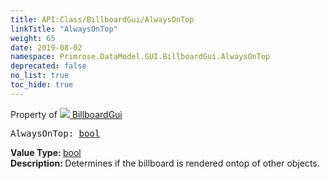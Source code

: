 ```yaml
---
title: API:Class/BillboardGui/AlwaysOnTop
linkTitle: "AlwaysOnTop"
weight: 65
date: 2019-08-02
namespace: Primrose.DataModel.GUI.BillboardGui.AlwaysOnTop
deprecated: false
no_list: true
toc_hide: true
---
```

Property of <a href="/docs/api-reference/Class/BillboardGui"><img src="/icons/silk/billboard.png"/>&nbsp;BillboardGui</a>
<pre class="method-declaration">
AlwaysOnTop: <a class="type" href="/docs/api-reference/System/Primitives#boolean">bool</a></pre>
<b>Value Type: </b>
<a class="type" href="/docs/api-reference/System/Primitives#boolean">bool</a>
<br/>
<b>Description: </b>
Determines if the billboard is rendered ontop of other objects.

